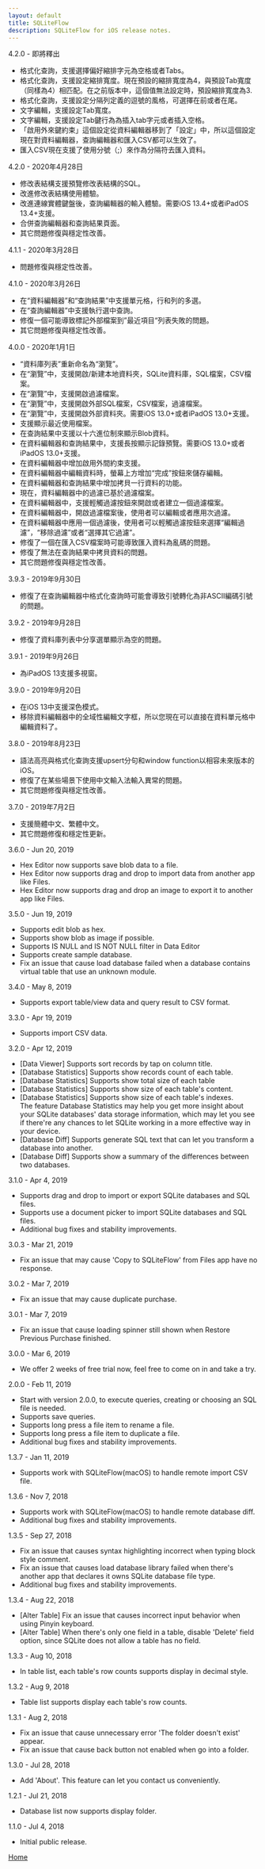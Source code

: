 ```yaml
---
layout: default
title: SQLiteFlow
description: SQLiteFlow for iOS release notes.
---
```


4.2.0 - 即將釋出
- 格式化查詢，支援選擇偏好縮排字元為空格或者Tabs。
- 格式化查詢，支援設定縮排寬度。現在預設的縮排寬度為4，與預設Tab寬度（同樣為4）相匹配。在之前版本中，這個值無法設定時，預設縮排寬度為3.
- 格式化查詢，支援設定分隔列定義的逗號的風格，可選擇在前或者在尾。
- 文字編輯，支援設定Tab寬度。
- 文字編輯，支援設定Tab鍵行為為插入tab字元或者插入空格。
- 「啟用外來鍵約束」這個設定從資料編輯器移到了「設定」中，所以這個設定現在對資料編輯器，查詢編輯器和匯入CSV都可以生效了。
- 匯入CSV現在支援了使用分號（;）來作為分隔符去匯入資料。

4.2.0 - 2020年4月28日
- 修改表結構支援預覽修改表結構的SQL。
- 改進修改表結構使用體驗。
- 改進連線實體鍵盤後，查詢編輯器的輸入體驗。需要iOS 13.4+或者iPadOS 13.4+支援。
- 合併查詢編輯器和查詢結果頁面。
- 其它問題修復與穩定性改善。

4.1.1 - 2020年3月28日
- 問題修復與穩定性改善。

4.1.0 - 2020年3月26日
- 在“資料編輯器”和“查詢結果”中支援單元格，行和列的多選。
- 在“查詢編輯器”中支援執行選中查詢。
- 修復一個可能導致標記外部檔案到”最近項目“列表失敗的問題。
- 其它問題修復與穩定性改善。

4.0.0 - 2020年1月1日
- “資料庫列表”重新命名為“瀏覽”。
- 在“瀏覽”中，支援開啟/新建本地資料夾，SQLite資料庫，SQL檔案，CSV檔案。
- 在“瀏覽”中，支援開啟過濾檔案。
- 在“瀏覽”中，支援開啟外部SQL檔案，CSV檔案，過濾檔案。
- 在“瀏覽”中，支援開啟外部資料夾。需要iOS 13.0+或者iPadOS 13.0+支援。
- 支援顯示最近使用檔案。
- 在查詢結果中支援以十六進位制來顯示Blob資料。
- 在資料編輯器和查詢結果中，支援長按顯示記錄預覽。需要iOS 13.0+或者iPadOS 13.0+支援。
- 在資料編輯器中增加啟用外間約束支援。
- 在資料編輯器中編輯資料時，螢幕上方增加“完成”按鈕來儲存編輯。
- 在資料編輯器和查詢結果中增加拷貝一行資料的功能。
- 現在，資料編輯器中的過濾已基於過濾檔案。
- 在資料編輯器中，支援輕觸過濾按鈕來開啟或者建立一個過濾檔案。
- 在資料編輯器中，開啟過濾檔案後，使用者可以編輯或者應用次過濾。
- 在資料編輯器中應用一個過濾後，使用者可以輕觸過濾按鈕來選擇“編輯過濾”，“移除過濾”或者“選擇其它過濾”。
- 修復了一個在匯入CSV檔案時可能導致匯入資料為亂碼的問題。
- 修復了無法在查詢結果中拷貝資料的問題。
- 其它問題修復與穩定性改善。

3.9.3 - 2019年9月30日
- 修復了在查詢編輯器中格式化查詢時可能會導致引號轉化為非ASCII編碼引號的問題。

3.9.2 - 2019年9月28日
- 修復了資料庫列表中分享選單顯示為空的問題。

3.9.1 - 2019年9月26日
- 為iPadOS 13支援多視窗。

3.9.0 - 2019年9月20日
- 在iOS 13中支援深色模式。
- 移除資料編輯器中的全域性編輯文字框，所以您現在可以直接在資料單元格中編輯資料了。

3.8.0 - 2019年8月23日
- 語法高亮與格式化查詢支援upsert分句和window function以相容未來版本的iOS。
- 修復了在某些場景下使用中文輸入法輸入異常的問題。
- 其它問題修復與穩定性改善。

3.7.0 - 2019年7月2日
- 支援簡體中文、繁體中文。
- 其它問題修復和穩定性更新。

3.6.0 - Jun 20, 2019
- Hex Editor now supports save blob data to a file.
- Hex Editor now supports drag and drop to import data from another app like Files.
- Hex Editor now supports drag and drop an image to export it to another app like Files.

3.5.0 - Jun 19, 2019
- Supports edit blob as hex.
- Supports show blob as image if possible.
- Supports IS NULL and IS NOT NULL filter in Data Editor
- Supports create sample database.
- Fix an issue that cause load database failed when a database contains virtual table that use an unknown module.

3.4.0 - May 8, 2019
- Supports export table/view data and query result to CSV format.

3.3.0 - Apr 19, 2019
- Supports import CSV data.

3.2.0 - Apr 12, 2019
- [Data Viewer] Supports sort records by tap on column title.
- [Database Statistics] Supports show records count of each table.
- [Database Statistics] Supports show total size of each table
- [Database Statistics] Supports show size of each table's content.
- [Database Statistics] Supports show size of each table's indexes. 
<br/> The feature Database Statistics may help you get more insight about your SQLite databases' data storage information, which may let you see if there're any chances to let SQLite working in a more effective way in your device.
- [Database Diff] Supports generate SQL text that can let you transform a database into another.
- [Database Diff] Supports show a summary of the differences between two databases.

3.1.0 - Apr 4, 2019
- Supports drag and drop to import or export SQLite databases and SQL files.
- Supports use a document picker to import SQLite databases and SQL files.
- Additional bug fixes and stability improvements.

3.0.3 - Mar 21, 2019
- Fix an issue that may cause 'Copy to SQLiteFlow' from Files app have no response.

3.0.2 - Mar 7, 2019
- Fix an issue that may cause duplicate purchase.

3.0.1 - Mar 7, 2019
- Fix an issue that cause loading spinner still shown when Restore Previous Purchase finished.

3.0.0 - Mar 6, 2019
- We offer 2 weeks of free trial now, feel free to come on in and take a try.

2.0.0 - Feb 11, 2019
- Start with version 2.0.0, to execute queries, creating or choosing an SQL file is needed. 
- Supports save queries.
- Supports long press a file item to rename a file.
- Supports long press a file item to duplicate a file.
- Additional bug fixes and stability improvements.

1.3.7 - Jan 11, 2019
- Supports work with SQLiteFlow(macOS) to handle remote import CSV file.

1.3.6 - Nov 7, 2018
- Supports work with SQLiteFlow(macOS) to handle remote database diff.
- Additional bug fixes and stability improvements.

1.3.5 - Sep 27, 2018
- Fix an issue that causes syntax highlighting incorrect when typing block style comment.
- Fix an issue that causes load database library failed when there's another app that declares it owns SQLite database file type.
- Additional bug fixes and stability improvements.

1.3.4 - Aug 22, 2018
- [Alter Table] Fix an issue that causes incorrect input behavior when using Pinyin keyboard.
- [Alter Table] When there's only one field in a table, disable 'Delete' field option, since SQLite does not allow a table has no field.

1.3.3 - Aug 10, 2018
- In table list, each table's row counts supports display in decimal style.

1.3.2 - Aug 9, 2018
- Table list supports display each table's row counts.

1.3.1 - Aug 2, 2018
- Fix an issue that cause unnecessary error 'The folder doesn't exist' appear.
- Fix an issue that cause back button not enabled when go into a folder.

1.3.0 - Jul 28, 2018
- Add 'About'. This feature can let you contact us conveniently.

1.2.1 - Jul 21, 2018
- Database list now supports display folder.

1.1.0 - Jul 4, 2018
- Initial public release.

[Home](./iOS)
